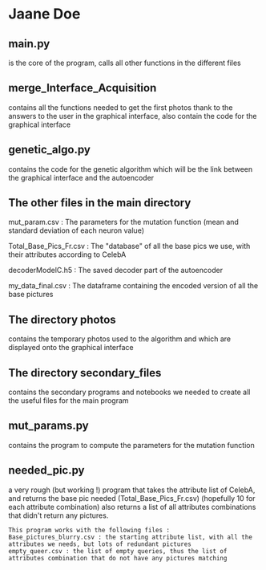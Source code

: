 # Jaane Doe

## main.py
is the core of the program, calls all other functions in the different files

## merge_Interface_Acquisition
contains all the functions needed to get the first photos thank to the answers to the user in the graphical interface, also contain the code for the graphical interface

## genetic_algo.py
contains the code for the genetic algorithm which will be the link between the graphical interface and the autoencoder

## The other files in the main directory
mut_param.csv : The parameters for the mutation function (mean and standard deviation of each neuron value)

Total_Base_Pics_Fr.csv : The "database" of all the base pics we use, with their attributes according to CelebA

decoderModelC.h5 : The saved decoder part of the autoencoder

my_data_final.csv : The dataframe containing the encoded version of all the base pictures


## The directory photos
contains the temporary photos used to the algorithm and which are displayed onto the graphical interface

## The directory secondary_files
contains the secondary programs and notebooks we needed to create all the useful files for the main program

  ## mut_params.py
  contains the program to compute the parameters for the mutation function

  ## needed_pic.py
  a very rough (but working !) program that takes the attribute list of CelebA, and returns the base pic needed (Total_Base_Pics_Fr.csv) (hopefully 10 for each attribute combination)
  also returns a list of all attributes combinations that didn't return any pictures.
    
    This program works with the following files :
    Base_pictures_blurry.csv : the starting attribute list, with all the attributes we needs, but lots of redundant pictures
    empty_queer.csv : the list of empty queries, thus the list of attributes combination that do not have any pictures matching
   
  

